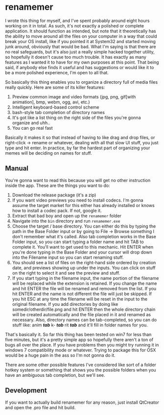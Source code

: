 renamemer
===

I wrote this thing for myself, and I've spent probably around eight hours
working on it in total. As such, it's not exactly a polished or complete
application. It should function as intended, but note that it theoretically has
the ability to move around all the files on your computer in a way that could
break your OS install, like if you pointed it at System32 and started moving
junk around, obviously that would be bad. What I'm saying is that there are no
real safeguards, but it's also just a really simple hacked together utility, so
hopefully it doesn't cause too much trouble. It has exactly as many features as
I wanted it to have for my own purposes at this point. That being said, if
anybody else finds it useful and has suggestions or would like it to be a more
polished experience, I'm open to all that.

So basically this thing enables you to organize a directory full of media files
really quickly. Here are some of its killer features:

1. Preview common image and video formats (jpg, png, gif[with animation], bmp,
   webm, ogg, avi, etc.)
2. Intelligent keyboard-based control scheme
3. bash-style tab completion of directory names
4. It's got like a list thing on the right side of the files you're gonna
   organize and uhh..
5. You can go real fast

Basically it makes it so that instead of having to like drag and drop files, or
right-click -> rename or whatever, dealing with all that slow UI stuff, you
just type and hit enter. In practice, by far the hardest part of organizing your
memes will be deciding on names for stuff.

Manual
---
You're gonna want to read this because you will get no other instruction inside 
the app. These are the things you want to do:

1. Download the release package (it's a zip)
2. If you want video previews you need to install codecs. I'm gonna assume the
   target market for this either has already installed or knows how to install
   a codec pack. If not, google it.
3. Extract that bad boy and open up the `renamemer` folder
4. Navigate into the `bin` directory and run `renamemer.exe`
5. Choose the target / base directory. You can either do this by typing the
   path in the Base Folder input or by going to File -> Browse something I
   don't remember what it's called. Also tab completion works in the Base
   Folder input, so you can start typing a folder name and hit TAB to complete
   it. You'll want to get used to this mechanic. Hit ENTER when you're done
   typing in the Base Folder and your cursor will drop down into the Filename
   input so you can start renaming stuff.
6. You should see a list of files on the right-hand side ordered by creation
   date, and previews showing up under the inputs. You can click on stuff on
   the right to select it and see the preview and stuff.
7. If you start typing in the filename input, the name portion of the filename
   will be replaced while the extension is retained. If you change the name and
   hit ENTER the file will be renamed and removed from the list. If you hit
   ENTER and the name is not different the file will just be skipped. If you
   hit ESC at any time the filename will be reset in the input to the original
   filename. If you add directories by doing like somedir/otherdir/file.png and hit
   ENTER then the whole directory chain will be created automatically and the
   file placed in it and renamed as necessary. Also, directory names can be
   tab-completed, so you can do stuff like: anim _**tab**_ k- _**tab**_ rit 
   _**tab**_ and it'll fill in folder names for you.

That's basically it. So far this thing has been tested on win7 for less than
five minutes, but it's a pretty simple app so hopefully there aren't a ton of
bugs all over the place. If you have problems then you might try running it in
windows 7 compatibility mode or whatever. Trying to package this for OSX would
be a huge pain in the ass so I'm not gonna do it.

There are some other possible features I've considered like sort of a folder
hotkey system or something that shows you the possible folders when you have an
ambiguous tab completion, but we'll see.

Development
---
If you want to actually build renamemer for any reason, just install QtCreator
and open the .pro file and hit build.
